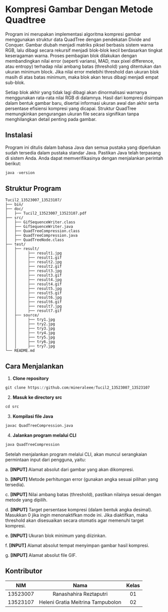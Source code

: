 # Kompresi Gambar Dengan Metode Quadtree 

Program ini merupakan implementasi algoritma kompresi gambar menggunakan struktur data QuadTree dengan pendekatan Divide and Conquer. Gambar diubah menjadi matriks piksel berbasis sistem warna RGB, lalu dibagi secara rekursif menjadi blok-blok kecil berdasarkan tingkat keseragaman warna. Proses pembagian blok dilakukan dengan membandingkan nilai error (seperti variansi, MAD, max pixel difference, atau entropy) terhadap nilai ambang batas (threshold) yang ditentukan dan ukuran minimum block. Jika nilai error melebihi threshold dan ukuran blok masih di atas batas minimum, maka blok akan terus dibagi menjadi empat sub-blok. 

Setiap blok akhir yang tidak lagi dibagi akan dinormalisasi warnanya menggunakan rata-rata nilai RGB di dalamnya. Hasil dari kompresi disimpan dalam bentuk gambar baru, disertai informasi ukuran awal dan akhir serta persentase efisiensi kompresi yang dicapai. Struktur QuadTree memungkinkan pengurangan ukuran file secara signifikan tanpa menghilangkan detail penting pada gambar.

## Instalasi

Program ini ditulis dalam bahasa Java dan semua pustaka yang diperlukan sudah tersedia dalam pustaka standar Java.
Pastikan Java telah terpasang di sistem Anda. Anda dapat memverifikasinya dengan menjalankan perintah berikut:
```python
java -version
```
## Struktur Program
```
Tucil2_13523007_13523107/
├── bin/
├── doc/
│   ├── Tucil2_13523007_13523107.pdf
├── src/
│   ├── GifSequenceWriter.class
│   ├── GifSequenceWriter.java
│   ├── QuadTreeCompression.class   
│   ├── QuadTreeCompression.java   
│   ├── QuadTreeNode.class 
├── test/
│   ├── result/
│   │     ├── result1.jpg
│   │     ├── result1.gif
│   │     ├── result2.jpg
│   │     ├── result2.gif
│   │     ├── result3.jpg
│   │     ├── result3.gif
│   │     ├── result4.jpg
│   │     ├── result4.gif
│   │     ├── result5.jpg
│   │     ├── result5.gif
│   │     ├── result6.jpg
│   │     ├── result6.gif
│   │     ├── result7.jpg
│   │     ├── result7.gif
│   ├── source/
│   │     ├── try1.jpg
│   │     ├── try2.jpg
│   │     ├── try3.jpg
│   │     ├── try4.jpg
│   │     ├── try5.jpg
│   │     ├── try6.jpg
│   │     ├── try7.jpg
└── README.md         
```
## Cara Menjalankan
1. **Clone repository**
```python
git clone https://github.com/mineraleee/Tucil2_13523007_13523107
```
2. **Masuk ke directory src**
```python
cd src
```
3. **Kompilasi file Java**
```python
javac QuadTreeCompression.java
```
4. **Jalankan program melalui CLI**

```python
java QuadTreeCompression
```
Setelah menjalankan program melalui CLI, akan muncul serangkaian permintaan input dari pengguna, yaitu:

a. **[INPUT]** Alamat absolut dari gambar yang akan dikompresi.

b. **[INPUT]** Metode perhitungan error (gunakan angka sesuai pilihan yang tersedia).

c. **[INPUT]** Nilai ambang batas (threshold), pastikan nilainya sesuai dengan metode yang dipilih.

d. **[INPUT]** Target persentase kompresi (dalam bentuk angka desimal). Masukkan 0 jika ingin menonaktifkan mode ini. Jika diaktifkan, maka threshold akan disesuaikan secara otomatis agar memenuhi target kompresi.

e. **[INPUT]** Ukuran blok minimum yang diizinkan.

f. **[INPUT]** Alamat absolut tempat menyimpan gambar hasil kompresi.

g. **[INPUT]** Alamat absolut file GIF.

## Kontributor

| NIM      | Nama  | Kelas |
| :---:    | :---: | :---: |
| 13523007| Ranashahira Reztaputri|01|
| 13523107| Heleni Gratia Meitrina Tampubolon|02|
